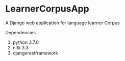 # LearnerCorpusApp
A Django web application for language learner Corpus

Dependencies
1) python 3.7.0
2) nltk 3.3
3) djangorestframework

